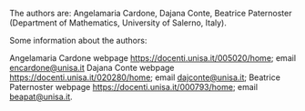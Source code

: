 The authors are: Angelamaria Cardone, Dajana Conte, Beatrice Paternoster (Department of Mathematics, University of Salerno, Italy).

Some information about the authors:

Angelamaria Cardone webpage https://docenti.unisa.it/005020/home; email encardone@unisa.it
Dajana Conte webpage https://docenti.unisa.it/020280/home; email dajconte@unisa.it;
Beatrice Paternoster webpage https://docenti.unisa.it/000793/home; email beapat@unisa.it.

